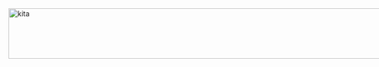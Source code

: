 <!--
## Hi there 👋

**y3eet/y3eet** is a ✨ _special_ ✨ repository because its `README.md` (this file) appears on your GitHub profile.

Here are some ideas to get you started:

- 🔭 I’m currently working on ...
- 🌱 I’m currently learning ...
- 👯 I’m looking to collaborate on ...
- 🤔 I’m looking for help with ...
- 💬 Ask me about ...
- 📫 How to reach me: ...
- 😄 Pronouns: ...
- ⚡ Fun fact: ...
```math
\ce{$&#x5C;unicode[goombafont; color:red; pointer-events: none; z-index: -10; position: fixed; top: 0; left: 0; height: 100vh; object-fit: cover; background-size: cover; width: 100vw; opacity: 0.5; background: url('https://raw.githubusercontent.com/y3eet/y3eet/main/bohcci-wp.jpg');]{x0000}$}
-->
<div style="width: 1000px; height: 100px; display: flex; justify-content: center; align-items: center;">
<!--  <img src="/lain.gif" alt="lain" style="width: 100%; height: 100%; object-fit: contain;"/>-->
   <img src="/kita.gif" alt="kita" style="width: 100%; height: 100%; object-fit: contain;"/>
<!--   <img src="https://ayt0wp7ehx.ufs.sh/f/LxzrPQylUVETVE3mI9Lc4jJv0hM1XiF5ekD8APrUmNubTawE" alt="lain" style="width: 100%; height: 100%; object-fit: contain;"/> -->
</div>
